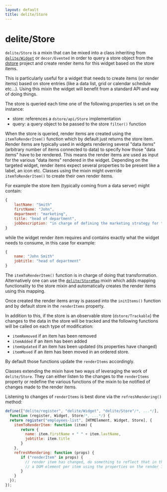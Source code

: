 ```yaml
---
layout: default
title: delite/Store
---
```


# delite/Store

`delite/Store` is a mixin that can be mixed into a class inheriting from [`delite/Widget`](Widget.md) or `decor/Evented`
in order to query a store object from the [dstore](http://dstorejs.io/) project and create render items for this 
widget based on the store items.

This is particularly useful for a widget that needs to create items (or render items) based on store entries
(like a data list, grid or calendar schedule etc...). Using this mixin the widget will benefit from a standard API and
way of doing things.

The store is queried each time one of the following properties is set on the instance:

* store: references a `dstore/api/Store` implementation
* query: a query object to be passed to the store `filter()` function

When the store is queried, render items are created using the `itemToRenderItem()` function which by default just returns the
store item. Render items are typically used in widgets rendering several "data items" (arbitrary number of items
connected to data) to specify how those "data items" have to be rendered. This means the render items are used as input
for the various "data items" rendered in the widget. Depending on the targeted widget, render items expect several
properties to be present like a label, an icon etc. Classes using the mixin might override `itemToRenderItem()` to create
their own render items.

For example the store item (typically coming from a data server) might contain:

```js
{
    lastName: "Smith"
    firstName: "John",
    department: "marketing",
    title: "head of department",
    jobDescription: "in charge of defining the marketing strategy for the company"
}
```

while the widget render item requires and contains exactly what the widget needs to consume, in this case for example:

```js
{
    name: "John Smith"
    jobtitle: "head of department"
}
```

The `itemToRenderItem()` function is in charge of doing that transformation. Alternatively one can use the 
[`delite/StoreMap`](StoreMap.md) mixin which adds mapping functionality to the store mixin and automatically creates the 
render items using this mapping.

Once created the render items array is passed into the `initItems()` function and by default store in the
`renderItems` property.

In addition to this, if the store is an observable store (`dstore/Trackable`) the changes to the data in the store will
be tracked and the following functions will be called on each type of modification:

* `itemRemoved` if an item has been removed
* `itemAdded` if an item has been added
* `itemUpdated` if an item has been updated (its properties have changed)
* `itemMoved` if an item has been moved in an ordered store.

By default those functions update the `renderItems` accordingly.

Classes extending the mixin have two ways of leveraging the work of `delite/Store`. They can either listen to the changes
to the `renderItems` property or redefine the various functions of the mixin to be notified of changes made to the render
items.

Listening to changes of `renderItems` is best done via the `refreshRendering()` method:

```js
define(["delite/register", "delite/Widget", "delite/Store"/*, ...*/], 
  function (register, Widget, Store/*, ...*/) {
  return register("employees-list", [HTMElement, Widget, Store], {
   	itemToRenderItem: function (item) {
   	   return {
   	     name: item.firstName + " " + item.lastName,
   	     jobtitle: item.title
   	   }
	},
    refreshRendering: function (props) {
       if ("renderItem" in props) {
         // render item has changed, do something to reflect that in the rendering by adding for example
         // a DOM element per item using the properties on the render item 
       }
    }
  });
});
```
